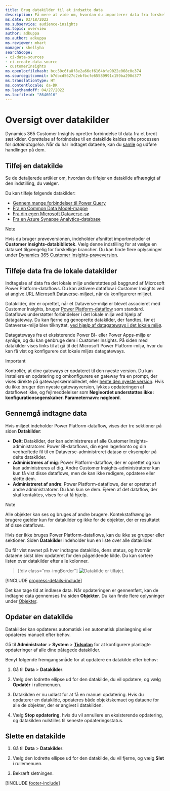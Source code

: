 ```yaml
---
title: Brug datakilder til at indsætte data
description: Få mere at vide om, hvordan du importerer data fra forskellige kilder.
ms.date: 03/18/2022
ms.subservice: audience-insights
ms.topic: overview
author: adkuppa
ms.author: adkuppa
ms.reviewer: mhart
manager: shellyha
searchScope:
- ci-data-sources
- ci-create-data-source
- customerInsights
ms.openlocfilehash: bcc50c6fa8f8e2a66ef6164bfa9022e068c0e374
ms.sourcegitcommit: b7dbcd5627c2ebfbcfe65589991c159ba290d377
ms.translationtype: HT
ms.contentlocale: da-DK
ms.lasthandoff: 04/27/2022
ms.locfileid: "8646016"
---
```

# <a name="data-sources-overview"></a>Oversigt over datakilder



Dynamics 365 Customer Insights opretter forbindelse til data fra et bredt sæt kilder. Oprettelse af forbindelse til en datakilde kaldes ofte processen for *dataindtagelse*. Når du har indtaget dataene, kan du [samle](data-unification.md) og udføre handlinger på dem.

## <a name="add-a-data-source"></a>Tilføj en datakilde

Se de detaljerede artikler om, hvordan du tilføjer en datakilde afhængigt af den indstilling, du vælger.

Du kan tilføje følgende datakilder:

- [Gennem mange forbindelser til Power Query](connect-power-query.md)
- [Fra en Common Data Model-mappe](connect-common-data-model.md)
- [Fra din egen Microsoft Dataverse-sø](connect-dataverse-managed-lake.md)
- [Fra en Azure Synapse Analytics-database](connect-synapse.md)

> [!NOTE]
> Hvis du bruger prøveversionen, indeholder afsnittet importmetoder et **Customer Insights-databibliotek**. Vælg denne indstilling for at vælge en datasæt tilgængelig for forskellige brancher. Du kan finde flere oplysninger under [Dynamics 365 Customer Insights-prøveversion](trial-signup.md).

## <a name="add-data-from-on-premises-data-sources"></a>Tilføje data fra de lokale datakilder

Indtagelse af data fra det lokale miljø understøttes på baggrund af Microsoft Power Platform-dataflows. Du kan aktivere dataflow i Customer Insights ved at [angive URL Microsoft Dataverse-miljøet](create-environment.md), når du konfigurerer miljøet.

Datakilder, der er oprettet, når et Dataverse-miljø er blevet associeret med Customer Insights, bruger [Power Platform-dataflow](/power-query/dataflows/overview-dataflows-across-power-platform-dynamics-365) som standard. Dataflows understøtter forbindelser i det lokale miljø ved hjælp af datagateway. Du kan fjerne og genoprette datakilder, der fandtes, før et Dataverse-miljø blev tilknyttet, [ved hjælp af datagateways i det lokale miljø](/data-integration/gateway/service-gateway-app).

Datagateways fra et eksisterende Power BI- eller Power Apps-miljø er synlige, og du kan genbruge dem i Customer Insights. På siden med datakilder vises links til at gå til det Microsoft Power Platform-miljø, hvor du kan få vist og konfigurere det lokale miljøs datagateways.

> [!IMPORTANT]
> Kontrollér, at dine gateways er opdateret til den nyeste version. Du kan installere en opdatering og omkonfigurere en gateway fra en prompt, der vises direkte på gatewayskærmbilledet, eller [hente den nyeste version](https://powerapps.microsoft.com/downloads/). Hvis du ikke bruger den nyeste gatewayversion, lykkes opdateringen af dataflowet ikke, og fejlmeddelelser som **Nøgleordet understøttes ikke: konfigurationsegenskaber. Parameternavn: nøgleord**.

## <a name="review-ingested-data"></a>Gennemgå indtagne data
Hvis miljøet indeholder Power Platform-dataflow, vises der tre sektioner på siden **Datakilder**: 
- **Delt**: Datakilder, der kan administreres af alle Customer Insights-administratorer. Power BI-dataflows, din egen lagerkonto og din vedhæftede fil til en Dataverse-administreret datasø er eksempler på delte datakilder.
- **Administreres af mig**: Power Platform-dataflow, der er oprettet og kun kan administreres af dig. Andre Customer Insights-administratorer kan kun få vist disse dataflows, men de kan ikke redigere, opdatere eller slette dem.
- **Administreret af andre**: Power Platform-dataflows, der er oprettet af andre administratorer. Du kan kun se dem. Ejeren af det dataflow, der skal kontaktes, vises for at få hjælp.
> [!NOTE]
> Alle objekter kan ses og bruges af andre brugere. Kontekstafhængige brugere gælder kun for datakilder og ikke for de objekter, der er resultatet af disse dataflows.

Hvis der ikke bruges Power Platform-dataflows, kan du ikke se grupper eller sektioner. Siden **Datakilder** indeholder kun en liste over alle datakilder.

Du får vist navnet på hver indtagne datakilde, dens status, og hvornår dataene sidst blev opdateret for den pågældende kilde. Du kan sortere listen over datakilder efter alle kolonner.

> [!div class="mx-imgBorder"]
> ![Datakilde er tilføjet.](media/configure-data-datasource-added.png "Tilføjet datakilde")

[!INCLUDE [progress-details-include](includes/progress-details-pane.md)]

Det kan tage tid at indlæse data. Når opdateringen er gennemført, kan de indtagne data gennemses fra siden **Objekter**. Du kan finde flere oplysninger under [Objekter](entities.md).

## <a name="refresh-a-data-source"></a>Opdater en datakilde

Datakilder kan opdateres automatisk i en automatisk planlægning eller opdateres manuelt efter behov. 

Gå til **Administrator** > **System** > [**Tidsplan**](system.md#schedule-tab) for at konfigurere planlagte opdateringer af alle dine påtagede datakilder.

Benyt følgende fremgangsmåde for at opdatere en datakilde efter behov:

1. Gå til **Data** > **Datakilder**.

2. Vælg den lodrette ellipse ud for den datakilde, du vil opdatere, og vælg **Opdatér** i rullemenuen.

3. Datakilden er nu udløst for at få en manuel opdatering. Hvis du opdaterer en datakilde, opdateres både objektskemaet og dataene for alle de objekter, der er angivet i datakilden.

4. Vælg **Stop opdatering**, hvis du vil annullere en eksisterende opdatering, og datakilden nulstilles til seneste opdateringsstatus.

## <a name="delete-a-data-source"></a>Slette en datakilde

1. Gå til **Data** > **Datakilder**.

2. Vælg den lodrette ellipse ud for den datakilde, du vil fjerne, og vælg **Slet** i rullemenuen.

3. Bekræft sletningen.


[!INCLUDE [footer-include](includes/footer-banner.md)]
